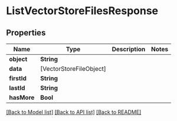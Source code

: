 # ListVectorStoreFilesResponse

## Properties
Name | Type | Description | Notes
------------ | ------------- | ------------- | -------------
**object** | **String** |  | 
**data** | [VectorStoreFileObject] |  | 
**firstId** | **String** |  | 
**lastId** | **String** |  | 
**hasMore** | **Bool** |  | 

[[Back to Model list]](../README.md#documentation-for-models) [[Back to API list]](../README.md#documentation-for-api-endpoints) [[Back to README]](../README.md)


